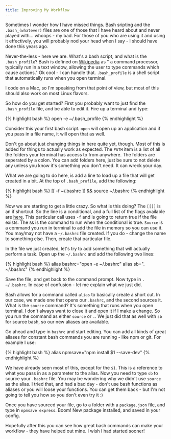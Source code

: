 ```yaml
---
title: Improving My Workflow
---
```

Sometimes I wonder how I have missed things.  Bash sripting and the `.bash_(whatever)` files are one of those that I have heard about and never played with... whoops - my bad.  For those of you who are using it and using it effectively, you will probably nod your head when I say - I should have done this years ago.

Never-the-less - here we are. What's a bash script, and what is the `.bash_profile`? Bash is defined on [Wikipedia](http://en.wikipedia.org/wiki/Bash_(Unix_shell)) as " a command processor, typically run in a text window, allowing the user to type commands which cause actions." Ok cool - I can handle that. `.bash_profile` is a shell script that automatically runs when you open terminal.

I code on a Mac, so I'm speaking from that point of view, but most of this should also work on most Linux flavors.

So how do you get started?  First you probably want to just find the `.bash_profile` file, and be able to edit it. Fire up a terminal and type:

{% highlight bash %}
open -e ~/.bash_profile
{% endhighlight %}


Consider this your first bash script.  `open` will open up an application and if you pass in a file name, it will open that as well.

Don't go about just changing things in here quite yet, though. Most of this is added for things to actually work as expected.  The `PATH` item is a list of all the folders your terminal has access to from anywhere.  The folders are seperated by a colon.  You can add folders here, just be sure to not delete any unless you know it's something you don't need. It can wreck your day.

What we are going to do here, is add a line to load up a file that will get created in a bit. At the top of `.bash_profile`, add the following:

{% highlight bash %}
[[ -f ~/.bashrc ]] && source ~/.bashrc
{% endhighlight %}


Now we are starting to get a little crazy. So what is this doing?  The `[[]]` is an if shortcut. So the line is a conditional, and a full list of the flags available are [here](http://tldp.org/LDP/Bash-Beginners-Guide/html/sect_07_01.html). This particular call uses `-f` and is going to return true if the file exists.  The `&&` is the command to run when the conditional is true. `Source` is a command you run in terminal to add the file in memory so you can use it. You may/may not have a `~/.bashrc` file created. If you do - change the name to something else. Then, create that particular file.

In the file we just created, let's try to add something that will actually perform a task. Open up the `~/.bashrc` and add the following two lines:

{% highlight bash %}
alias bashrc="open -e ~/.bashrc"
alias sb=". ~/.bashrc"
{% endhighlight %}


Save the file, and get back to the command prompt. Now type in `. ~/.bashrc`.  In case of confusion - let me explain what we just did.

Bash allows for a command called `alias` to basically create a short cut.  In our case, we made one that opens our `.bashrc`, and the second sources it.  What is the `source` command?  It's something that runs when you open terminal. I don't always want to close it and open it if I make a change.  So you run the command as either `source` or `.`.  We just did that as well with `sb` for source bash, so our new aliases are available.

Go ahead and type in `bashrc` and start editing. You can add all kinds of great aliases for constant bash commands you are running - like npm or git.  For example I use:

{% highlight bash %}
alias npmsave="npm install $1 --save-dev"
{% endhighlight %}


We have already seen most of this, except for the `$1`.  This is a reference to what you pass in as a parameter to the alias.  Now you need to type `sb` to source your `.bashrc` file.  You may be wondering why we didn't use `source` as the alias.  I tried that, and had a bad day - don't use bash functions as aliases or you will loose your functions.  You can get them back - but I'm not going to tell you how so you don't even try it :)

Once you have sourced your file, go to a folder with a `package.json` file, and type in `npmsave express`.  Boom! New package installed, and saved in your config.

Hopefully after this you can see how great bash commands can make your workflow - they have helped out mine. I wish I had started sooner!
